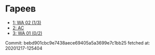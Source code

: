# Гареев
- [1: WA 02 (1/3)](1.md)
- [2: AC](2.md)
- [3: WA 01 (0/2)](3.md)

Commit: bebd901cbc9e7438aece69405a5a3699e7c1bb25
 fetched at: 20201217-125404
